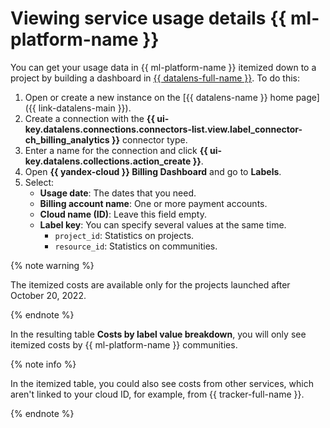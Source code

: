 # Viewing service usage details {{ ml-platform-name }}

You can get your usage data in {{ ml-platform-name }} itemized down to a project by building a dashboard in [{{ datalens-full-name }}](../../../datalens/). To do this:

1. Open or create a new instance on the [{{ datalens-name }} home page]({{ link-datalens-main }}).
1. Create a connection with the **{{ ui-key.datalens.connections.connectors-list.view.label_connector-ch_billing_analytics }}** connector type.
1. Enter a name for the connection and click **{{ ui-key.datalens.collections.action_create }}**.
1. Open **{{ yandex-cloud }} Billing Dashboard** and go to **Labels**.
1. Select:
   * **Usage date**: The dates that you need.
   * **Billing account name**: One or more payment accounts.
   * **Cloud name (ID)**: Leave this field empty.
   * **Label key**: You can specify several values at the same time.
      * `project_id`: Statistics on projects.
      * `resource_id`: Statistics on communities.

{% note warning %}

The itemized costs are available only for the projects launched after October 20, 2022.

{% endnote %}

In the resulting table **Costs by label value breakdown**, you will only see itemized costs by {{ ml-platform-name }} communities.

{% note info %}

In the itemized table, you could also see costs from other services, which aren't linked to your cloud ID, for example, from {{ tracker-full-name }}.

{% endnote %}